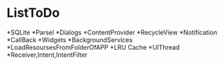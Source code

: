 # ListToDo


*SQLite
*Parsel
*Dialogs
*ContentProvider
*RecycleView
*Notification
*CallBack
*Widgets
*BackgroundServices
*LoadResoursesFromFolderOfAPP
*LRU Cache
*UIThread
*Receiver,Intent,IntentFilter
